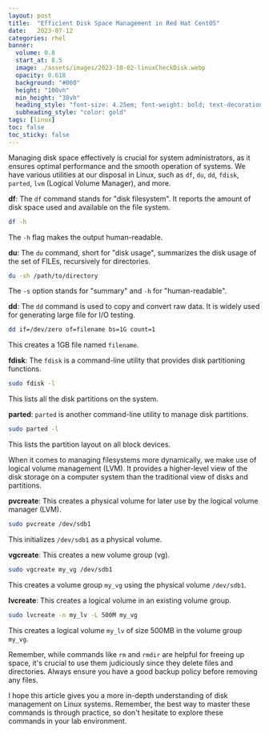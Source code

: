 ```yaml
---
layout: post
title:  "Efficient Disk Space Management in Red Hat CentOS"
date:   2023-07-12
categories: rhel
banner:
  volume: 0.8
  start_at: 8.5
  image: ./assets/images/2023-10-02-linuxCheckDisk.webp
  opacity: 0.618
  background: "#000"
  height: "100vh"
  min_height: "38vh"
  heading_style: "font-size: 4.25em; font-weight: bold; text-decoration: underline"
  subheading_style: "color: gold"
tags: [linux]
toc: false
toc_sticky: false
---
```


Managing disk space effectively is crucial for system administrators, as it ensures optimal performance and the smooth operation of systems. We have various utilities at our disposal in Linux, such as `df`, `du`, `dd`, `fdisk`, `parted`, `lvm` (Logical Volume Manager), and more. 

**df**: The `df` command stands for "disk filesystem". It reports the amount of disk space used and available on the file system.

```bash
df -h
```
The `-h` flag makes the output human-readable.

**du**: The `du` command, short for "disk usage", summarizes the disk usage of the set of FILEs, recursively for directories.

```bash
du -sh /path/to/directory
```
The `-s` option stands for "summary" and `-h` for "human-readable".

**dd**: The `dd` command is used to copy and convert raw data. It is widely used for generating large file for I/O testing.

```bash
dd if=/dev/zero of=filename bs=1G count=1
```
This creates a 1GB file named `filename`.

**fdisk**: The `fdisk` is a command-line utility that provides disk partitioning functions. 

```bash
sudo fdisk -l
```
This lists all the disk partitions on the system.

**parted**: `parted` is another command-line utility to manage disk partitions.

```bash
sudo parted -l
```
This lists the partition layout on all block devices.

When it comes to managing filesystems more dynamically, we make use of logical volume management (LVM). It provides a higher-level view of the disk storage on a computer system than the traditional view of disks and partitions.

**pvcreate**: This creates a physical volume for later use by the logical volume manager (LVM).

```bash
sudo pvcreate /dev/sdb1
```
This initializes `/dev/sdb1` as a physical volume.

**vgcreate**: This creates a new volume group (vg).

```bash
sudo vgcreate my_vg /dev/sdb1
```
This creates a volume group `my_vg` using the physical volume `/dev/sdb1`.

**lvcreate**: This creates a logical volume in an existing volume group.

```bash
sudo lvcreate -n my_lv -L 500M my_vg
```
This creates a logical volume `my_lv` of size 500MB in the volume group `my_vg`.

Remember, while commands like `rm` and `rmdir` are helpful for freeing up space, it's crucial to use them judiciously since they delete files and directories. Always ensure you have a good backup policy before removing any files.

I hope this article gives you a more in-depth understanding of disk management on Linux systems. Remember, the best way to master these commands is through practice, so don't hesitate to explore these commands in your lab environment.